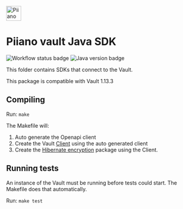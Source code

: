 <p>
  <a href="https://piiano.com/pii-data-privacy-vault/">
    <picture>
      <source media="(prefers-color-scheme: dark)" srcset="https://docs.piiano.com/img/logo-developers-dark.svg">
      <source media="(prefers-color-scheme: light)" srcset="https://docs.piiano.com/img/logo-developers.svg">
      <img alt="Piiano Vault" src="https://docs.piiano.com/img/logo-developers.svg" height="40" />
    </picture>
  </a>
</p>

# Piiano vault Java SDK


![Workflow status badge](https://github.com/piiano/vault-java/actions/workflows/test.yml/badge.svg?branch=main)
![Java version badge](https://img.shields.io/badge/java-8-blue)

This folder contains SDKs that connect to the Vault.

This package is compatible with Vault 1.13.3

## Compiling

Run: `make`

The Makefile will:

1. Auto generate the Openapi client
1. Create the Vault [Client](./client) using the auto generated client
1. Create the [Hibernate encryption](./hibernate-encryption/) package using the Client.

## Running tests

An instance of the Vault must be running before tests could start. The Makefile does that automatically.

Run: `make test`
